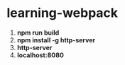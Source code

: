 # learning-webpack

  1. **npm run build**
  2. **npm install -g http-server**
  3. **http-server**
  4. **localhost:8080**
